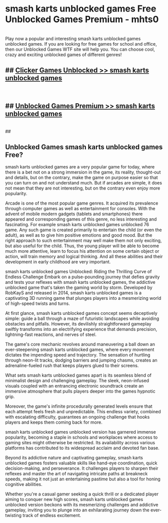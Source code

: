 # smash karts unblocked games  Free Unblocked Games Premium - mhts0 <br>
<br>
Play now a popular and interesting smash karts unblocked games unblocked games. If you are looking for free games for school and office, then our Unblocked Games WTF site will help you. You can choose cool, crazy and exciting unblocked games of different genres!


## ##  [Clicker Games Unblocked >> smash karts unblocked games](http://freeplayer.one?title=smash_karts_unblocked_games&ref=UGames)
  <br>

##  ## [Unblocked Games Premium >> smash karts unblocked games](http://freeplayer.one?title=smash_karts_unblocked_games&ref=UGames)
  <br>
  ##



## Unblocked Games smash karts unblocked games Free?

smash karts unblocked games are a very popular game for today, where there is a bet not on a strong immersion in the game, its reality, thought-out and details, but on the contrary, make the game on purpose easier so that you can turn on and not understand much. But if arcades are simple, it does not mean that they are not interesting, but on the contrary even enjoy more popularity.

Arcade is one of the most popular game genres. It acquired its prevalence through computer games as well as entertainment for consoles. With the advent of mobile modern gadgets (tablets and smartphones) there appeared and corresponding games of this genre, no less interesting and fascinating. For example smash karts unblocked games unblocked 76 game. Any such game is created primarily to entertain the child (or even the adult), as well as to give him positive emotions and good mood. But the right approach to such entertainment may well make them not only exciting, but also useful for the child. Thus, the young player will be able to become much more attentive, learn to focus his attention on some certain object or action, will train memory and logical thinking. And all these abilities and their development in early childhood are very important.

smash karts unblocked games Unblocked: Riding the Thrilling Curve of Endless Challenge
Embark on a pulse-pounding journey that defies gravity and tests your reflexes with smash karts unblocked games, the addictive unblocked game that's taken the gaming world by storm. Developed by RobKayS and released in 2014, smash karts unblocked games is a captivating 3D running game that plunges players into a mesmerizing world of high-speed twists and turns.

At first glance, smash karts unblocked games concept seems deceptively simple: guide a ball through a maze of futuristic landscapes while avoiding obstacles and pitfalls. However, its devilishly straightforward gameplay swiftly transforms into an electrifying experience that demands precision, lightning-fast reactions, and nerves of steel.

The game's core mechanic revolves around maneuvering a ball down an ever-steepening smash karts unblocked games, where every movement dictates the impending speed and trajectory. The sensation of hurtling through neon-lit tracks, dodging barriers and jumping chasms, creates an adrenaline-fueled rush that keeps players glued to their screens.

What sets smash karts unblocked games apart is its seamless blend of minimalist design and challenging gameplay. The sleek, neon-infused visuals coupled with an entrancing electronic soundtrack create an immersive atmosphere that pulls players deeper into the games hypnotic grip.

Moreover, the game's infinite procedurally generated levels ensure that each attempt feels fresh and unpredictable. This endless variety, combined with escalating difficulty, guarantees an ongoing challenge that hooks players and keeps them coming back for more.

smash karts unblocked games unblocked version has garnered immense popularity, becoming a staple in schools and workplaces where access to gaming sites might otherwise be restricted. Its availability across various platforms has contributed to its widespread acclaim and devoted fan base.

Beyond its addictive nature and captivating gameplay, smash karts unblocked games fosters valuable skills like hand-eye coordination, quick decision-making, and perseverance. It challenges players to sharpen their reflexes and master the art of navigating intricate paths at breakneck speeds, making it not just an entertaining pastime but also a tool for honing cognitive abilities.

Whether you're a casual gamer seeking a quick thrill or a dedicated player aiming to conquer new high scores, smash karts unblocked games unblocked version beckons with its mesmerizing challenges and addictive gameplay, inviting you to plunge into an exhilarating journey down the ever-twisting track of endless excitement.